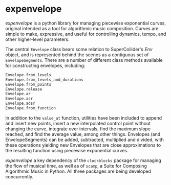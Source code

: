 # expenvelope

_expenvelope_ is a python library for managing piecewise exponential curves, original intended as a tool for algorithmic music composition. Curves are simple to make, expressive, and useful for controlling dynamics, tempo, and other higher-level parameters.

The central `Envelope` class bears some relation to SuperCollider's _Env_ object, and is represented behind the scenes as a contiguous set of `EnvelopeSegments`. There are a number of different class methods available for constructing envelopes, including:

```python
Envelope.from_levels
Envelope.from_levels_and_durations
Envelope.from_points
Envelope.release
Envelope.ar
Envelope.asr
Envelope.adsr
Envelope.from_function

```

In addition to the `value_at` function, utilities have been included to append and insert new points, insert a new interpolated control point without changing the curve, integrate over intervals, find the maximum slope reached, and find the average value, among other things. Envelopes (and EnvelopeSegments) can be added, subtracted, multiplied and divided, with these operations yielding new Envelopes that are close approximations to the resulting function using piecewise exponential curves.

_expenvelope_ a key dependency of the `clockblocks` package for managing the flow of musical time, as well as of `scamp`, a Suite for Composing Algorithmic Music in Python. All three packages are being developed concurrently. 
